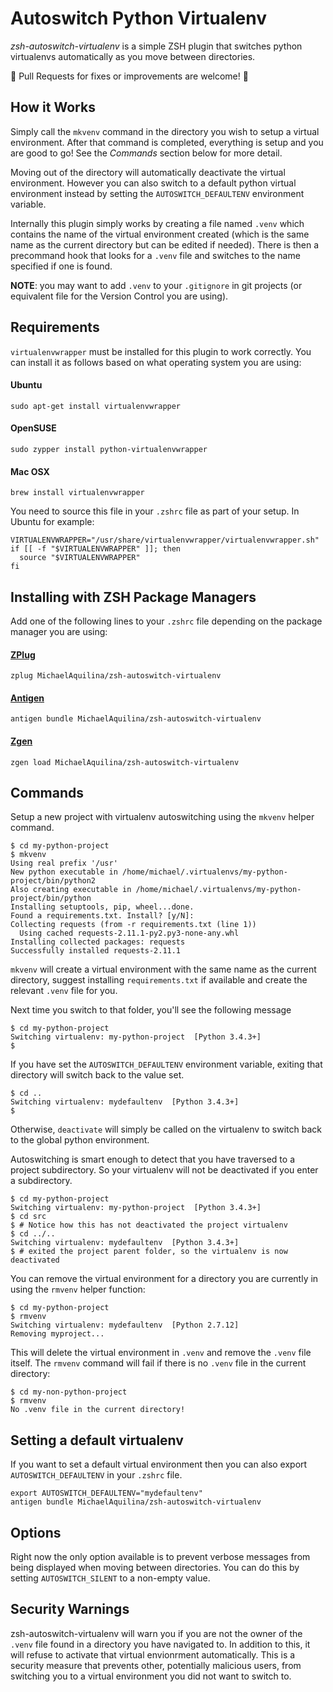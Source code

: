 Autoswitch Python Virtualenv
============================

*zsh-autoswitch-virtualenv* is a simple ZSH plugin that switches python virtualenvs automatically as
you move between directories.

:tada: Pull Requests for fixes or improvements are welcome! :tada:

How it Works
------------

Simply call the `mkvenv` command in the directory you wish to setup a virtual environment.
After that command is completed, everything is setup and you are good to go! See the
*Commands* section below for more detail.

Moving out of the directory will automatically deactivate the virtual environment. However you can
also switch to a default python virtual environment instead by setting the `AUTOSWITCH_DEFAULTENV`
environment variable.

Internally this plugin simply works by creating a file named `.venv` which contains the name of the
virtual environment created (which is the same name as the current directory but can be edited if
needed). There is then a precommand hook that looks for a `.venv` file and switches to the name
specified if one is found.

**NOTE**: you may want to add `.venv` to your `.gitignore` in git projects (or equivalent file for
the Version Control you are using).

Requirements
------------

`virtualenvwrapper` must be installed for this plugin to work correctly. You can install it as
follows based on what operating system you are using:

#### Ubuntu
```
sudo apt-get install virtualenvwrapper
```

#### OpenSUSE
```
sudo zypper install python-virtualenvwrapper
```

#### Mac OSX
```
brew install virtualenvwrapper
```

You need to source this file in your `.zshrc` file as part of your setup. In Ubuntu for example:

```
VIRTUALENVWRAPPER="/usr/share/virtualenvwrapper/virtualenvwrapper.sh"
if [[ -f "$VIRTUALENVWRAPPER" ]]; then
  source "$VIRTUALENVWRAPPER"
fi
```

Installing with ZSH Package Managers
-------------------------------------

Add one of the following lines to your `.zshrc` file depending on the package manager you are using:

#### [ZPlug](https://github.com/zplug/zplug)
```
zplug MichaelAquilina/zsh-autoswitch-virtualenv
```

#### [Antigen](https://github.com/zsh-users/antigen)
```
antigen bundle MichaelAquilina/zsh-autoswitch-virtualenv
```

#### [Zgen](https://github.com/tarjoilija/zgen)
```
zgen load MichaelAquilina/zsh-autoswitch-virtualenv
```

Commands
--------

Setup a new project with virtualenv autoswitching using the `mkvenv` helper command.

```
$ cd my-python-project
$ mkvenv
Using real prefix '/usr'
New python executable in /home/michael/.virtualenvs/my-python-project/bin/python2
Also creating executable in /home/michael/.virtualenvs/my-python-project/bin/python
Installing setuptools, pip, wheel...done.
Found a requirements.txt. Install? [y/N]:
Collecting requests (from -r requirements.txt (line 1))
  Using cached requests-2.11.1-py2.py3-none-any.whl
Installing collected packages: requests
Successfully installed requests-2.11.1
```

`mkvenv` will create a virtual environment with the same name as the current directory, suggest
installing `requirements.txt` if available and create the relevant `.venv` file for you.

Next time you switch to that folder, you'll see the following message

```
$ cd my-python-project
Switching virtualenv: my-python-project  [Python 3.4.3+]
$
```

If you have set the `AUTOSWITCH_DEFAULTENV` environment variable, exiting that directory will switch
back to the value set.

```
$ cd ..
Switching virtualenv: mydefaultenv  [Python 3.4.3+]
$
```

Otherwise, `deactivate` will simply be called on the virtualenv to switch back to the global
python environment.

Autoswitching is smart enough to detect that you have traversed to a project subdirectory. So your
virtualenv will not be deactivated if you enter a subdirectory.

```
$ cd my-python-project
Switching virtualenv: my-python-project  [Python 3.4.3+]
$ cd src
$ # Notice how this has not deactivated the project virtualenv
$ cd ../..
Switching virtualenv: mydefaultenv  [Python 3.4.3+]
$ # exited the project parent folder, so the virtualenv is now deactivated
```

You can remove the virtual environment for a directory you are currently in using the `rmvenv`
helper function:

```
$ cd my-python-project
$ rmvenv
Switching virtualenv: mydefaultenv  [Python 2.7.12]
Removing myproject...
```

This will delete the virtual environment in `.venv` and remove the `.venv` file itself. The `rmvenv`
command will fail if there is no `.venv` file in the current directory:

```
$ cd my-non-python-project
$ rmvenv
No .venv file in the current directory!
```

Setting a default virtualenv
----------------------------

If you want to set a default virtual environment then you can also export `AUTOSWITCH_DEFAULTENV` in
your `.zshrc` file.

```
export AUTOSWITCH_DEFAULTENV="mydefaultenv"
antigen bundle MichaelAquilina/zsh-autoswitch-virtualenv
```

Options
-------

Right now the only option available is to prevent verbose messages from being displayed when moving
between directories. You can do this by setting `AUTOSWITCH_SILENT` to a non-empty value.


Security Warnings
-----------------

zsh-autoswitch-virtualenv will warn you if you are not the owner of the `.venv` file found in a directory
you have navigated to. In addition to this, it will refuse to activate that virtual envionrment automatically.
This is a security measure that prevents other, potentially malicious users, from switching you to a virtual
environment you did not want to switch to.
